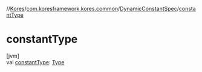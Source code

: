 //[Kores](../../../index.md)/[com.koresframework.kores.common](../index.md)/[DynamicConstantSpec](index.md)/[constantType](constant-type.md)

# constantType

[jvm]\
val [constantType](constant-type.md): [Type](https://docs.oracle.com/javase/8/docs/api/java/lang/reflect/Type.html)
